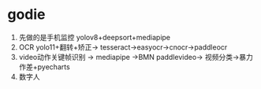 # godie
 1. 先做的是手机监控  yolov8+deepsort+mediapipe
 2. OCR  yolo11+翻转+矫正-> tesseract->easyocr->cnocr->paddleocr
 3. video动作关键帧识别  -> mediapipe ->BMN paddlevideo-> 视频分类->暴力作差+pyecharts
 4. 数字人
